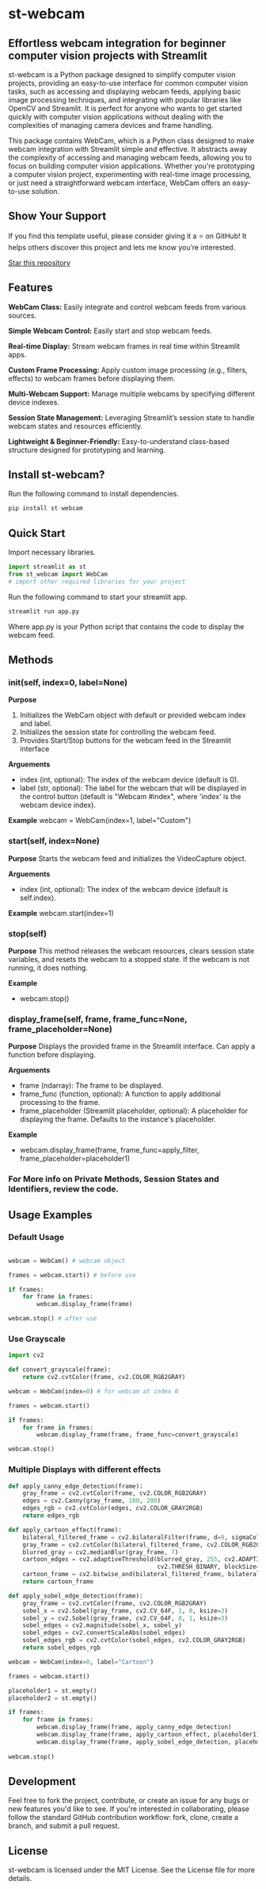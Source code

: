 # st-webcam
## Effortless webcam integration for beginner computer vision projects with Streamlit

st-webcam is a Python package designed to simplify computer vision projects, providing an easy-to-use interface for common computer vision tasks, such as accessing and displaying webcam feeds, applying basic image processing techniques, and integrating with popular libraries like OpenCV and Streamlit. It is perfect for anyone who wants to get started quickly with computer vision applications without dealing with the complexities of managing camera devices and frame handling.

This package contains WebCam, which is a Python class designed to make webcam integration with Streamlit simple and effective. It abstracts away the complexity of accessing and managing webcam feeds, allowing you to focus on building computer vision applications. Whether you're prototyping a computer vision project, experimenting with real-time image processing, or just need a straightforward webcam interface, WebCam offers an easy-to-use solution.

## Show Your Support

If you find this template useful, please consider giving it a ⭐ on GitHub! It helps others discover this project and lets me know you’re interested.

[Star this repository](https://github.com/SaarthRajan/st_webcam)

## Features

**WebCam Class:** Easily integrate and control webcam feeds from various sources.

**Simple Webcam Control:** Easily start and stop webcam feeds.

**Real-time Display:** Stream webcam frames in real time within Streamlit apps.

**Custom Frame Processing:** Apply custom image processing (e.g., filters, effects) to webcam frames before displaying them.

**Multi-Webcam Support:** Manage multiple webcams by specifying different device indexes.

**Session State Management:** Leveraging Streamlit’s session state to handle webcam states and resources efficiently.

**Lightweight & Beginner-Friendly:** Easy-to-understand class-based structure designed for prototyping and learning.

## Install st-webcam?

Run the following command to install dependencies. 

```python
pip install st-webcam
```

## Quick Start

Import necessary libraries. 

```python
import streamlit as st
from st_webcam import WebCam
# import other required libraries for your project
```
Run the following command to start your streamlit app. 

```python
streamlit run app.py
```

Where app.py is your Python script that contains the code to display the webcam feed.

## Methods

### __init__(self, index=0, label=None)

**Purpose**
1. Initializes the WebCam object with default or provided webcam index and label. 
2. Initializes the session state for controlling the webcam feed.
3. Provides Start/Stop buttons for the webcam feed in the Streamlit interface

**Arguements**
- index (int, optional): The index of the webcam device (default is 0).
- label (str, optional): The label for the webcam that will be displayed in the control button (default is "Webcam #index", where 'index' is the webcam device index).

**Example**
webcam = WebCam(index=1, label="Custom")

### start(self, index=None)

**Purpose**
Starts the webcam feed and initializes the VideoCapture object.

**Arguements**
- index (int, optional): The index of the webcam device (default is self.index).

**Example**
webcam.start(index=1)

### stop(self)

**Purpose**
This method releases the webcam resources, clears session state variables, and resets the webcam to a stopped state. If the webcam is not running, it does nothing.

**Example**
- webcam.stop()

### display_frame(self, frame, frame_func=None, frame_placeholder=None)

**Purpose**
Displays the provided frame in the Streamlit interface. Can apply a function before displaying. 

**Arguements**
 - frame (ndarray): The frame to be displayed.
 - frame_func (function, optional): A function to apply additional processing to the frame.
 - frame_placeholder (Streamlit placeholder, optional): A placeholder for displaying the frame. Defaults to the instance's placeholder.

**Example**
- webcam.display_frame(frame, frame_func=apply_filter, frame_placeholder=placeholder1)

### For More info on Private Methods, Session States and Identifiers, review the code. 

## Usage Examples

### Default Usage
```python

webcam = WebCam() # webcam object

frames = webcam.start() # before use

if frames: 
    for frame in frames:
        webcam.display_frame(frame)

webcam.stop() # after use
```

### Use Grayscale
```python
import cv2

def convert_grayscale(frame):
    return cv2.cvtColor(frame, cv2.COLOR_RGB2GRAY)

webcam = WebCam(index=0) # for webcam at index 0

frames = webcam.start()

if frames:
    for frame in frames:
        webcam.display_frame(frame, frame_func=convert_grayscale)

webcam.stop()
```

### Multiple Displays with different effects
```python
def apply_canny_edge_detection(frame):
    gray_frame = cv2.cvtColor(frame, cv2.COLOR_RGB2GRAY)
    edges = cv2.Canny(gray_frame, 100, 200)
    edges_rgb = cv2.cvtColor(edges, cv2.COLOR_GRAY2RGB)
    return edges_rgb

def apply_cartoon_effect(frame):
    bilateral_filtered_frame = cv2.bilateralFilter(frame, d=9, sigmaColor=75, sigmaSpace=75)
    gray_frame = cv2.cvtColor(bilateral_filtered_frame, cv2.COLOR_RGB2GRAY)
    blurred_gray = cv2.medianBlur(gray_frame, 7)
    cartoon_edges = cv2.adaptiveThreshold(blurred_gray, 255, cv2.ADAPTIVE_THRESH_MEAN_C, 
                                          cv2.THRESH_BINARY, blockSize=9, C=9)
    cartoon_frame = cv2.bitwise_and(bilateral_filtered_frame, bilateral_filtered_frame, mask=cartoon_edges)    
    return cartoon_frame

def apply_sobel_edge_detection(frame):
    gray_frame = cv2.cvtColor(frame, cv2.COLOR_RGB2GRAY)
    sobel_x = cv2.Sobel(gray_frame, cv2.CV_64F, 1, 0, ksize=3)
    sobel_y = cv2.Sobel(gray_frame, cv2.CV_64F, 0, 1, ksize=3)
    sobel_edges = cv2.magnitude(sobel_x, sobel_y)
    sobel_edges = cv2.convertScaleAbs(sobel_edges)
    sobel_edges_rgb = cv2.cvtColor(sobel_edges, cv2.COLOR_GRAY2RGB)
    return sobel_edges_rgb
```

```python
webcam = WebCam(index=0, label="Cartoon")

frames = webcam.start()

placeholder1 = st.empty()
placeholder2 = st.empty()

if frames:
    for frame in frames:
        webcam.display_frame(frame, apply_canny_edge_detection)
        webcam.display_frame(frame, apply_cartoon_effect, placeholder1)
        webcam.display_frame(frame, apply_sobel_edge_detection, placeholder2)
        
webcam.stop()
```

## Development
Feel free to fork the project, contribute, or create an issue for any bugs or new features you'd like to see. If you're interested in collaborating, please follow the standard GitHub contribution workflow: fork, clone, create a branch, and submit a pull request.

## License
st-webcam is licensed under the MIT License. See the License file for more details.
